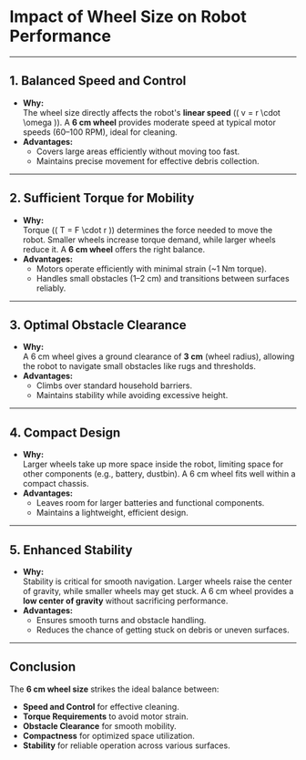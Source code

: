 # Impact of Wheel Size on Robot Performance

---

## **1. Balanced Speed and Control**
- **Why:**  
  The wheel size directly affects the robot's **linear speed** (\( v = r \cdot \omega \)). A **6 cm wheel** provides moderate speed at typical motor speeds (60–100 RPM), ideal for cleaning.  
- **Advantages:**  
  - Covers large areas efficiently without moving too fast.  
  - Maintains precise movement for effective debris collection.

---

## **2. Sufficient Torque for Mobility**
- **Why:**  
  Torque (\( T = F \cdot r \)) determines the force needed to move the robot. Smaller wheels increase torque demand, while larger wheels reduce it. A **6 cm wheel** offers the right balance.  
- **Advantages:**  
  - Motors operate efficiently with minimal strain (~1 Nm torque).  
  - Handles small obstacles (1–2 cm) and transitions between surfaces reliably.

---

## **3. Optimal Obstacle Clearance**
- **Why:**  
  A 6 cm wheel gives a ground clearance of **3 cm** (wheel radius), allowing the robot to navigate small obstacles like rugs and thresholds.  
- **Advantages:**  
  - Climbs over standard household barriers.  
  - Maintains stability while avoiding excessive height.

---

## **4. Compact Design**
- **Why:**  
  Larger wheels take up more space inside the robot, limiting space for other components (e.g., battery, dustbin). A 6 cm wheel fits well within a compact chassis.  
- **Advantages:**  
  - Leaves room for larger batteries and functional components.  
  - Maintains a lightweight, efficient design.

---

## **5. Enhanced Stability**
- **Why:**  
  Stability is critical for smooth navigation. Larger wheels raise the center of gravity, while smaller wheels may get stuck. A 6 cm wheel provides a **low center of gravity** without sacrificing performance.  
- **Advantages:**  
  - Ensures smooth turns and obstacle handling.  
  - Reduces the chance of getting stuck on debris or uneven surfaces.

---

## **Conclusion**
The **6 cm wheel size** strikes the ideal balance between:  
- **Speed and Control** for effective cleaning.  
- **Torque Requirements** to avoid motor strain.  
- **Obstacle Clearance** for smooth mobility.  
- **Compactness** for optimized space utilization.  
- **Stability** for reliable operation across various surfaces.
